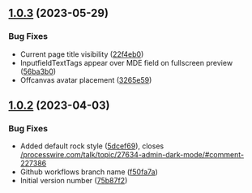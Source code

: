 ## [1.0.3](https://github.com/flydev-fr/AdminStyleDark/compare/v1.0.2...v1.0.3) (2023-05-29)


### Bug Fixes

* Current page title visibility ([22f4eb0](https://github.com/flydev-fr/AdminStyleDark/commit/22f4eb03be393937cc9eae97b4f10822495c7b09))
* InputfieldTextTags appear over MDE field on fullscreen preview ([56ba3b0](https://github.com/flydev-fr/AdminStyleDark/commit/56ba3b00a7d57457c0db9ac6d82af47ea358277b))
* Offcanvas avatar placement ([3265e59](https://github.com/flydev-fr/AdminStyleDark/commit/3265e59eb4d3b9290cf2952b01ae2334f433a4ec))



## [1.0.2](https://github.com/flydev-fr/AdminStyleDark/compare/75b87f244dba6913128d0e388ded1f9a9eba798a...v1.0.2) (2023-04-03)


### Bug Fixes

* Added default rock style ([5dcef69](https://github.com/flydev-fr/AdminStyleDark/commit/5dcef698bb64dc5741708718ebf31af5a0de0c29)), closes [/processwire.com/talk/topic/27634-admin-dark-mode/#comment-227386](https://github.com//processwire.com/talk/topic/27634-admin-dark-mode//issues/comment-227386)
* Github workflows branch name ([f50fa7a](https://github.com/flydev-fr/AdminStyleDark/commit/f50fa7a6866fe71ac2f1c9c1c8c6fdaf2b377c88))
* Initial version number ([75b87f2](https://github.com/flydev-fr/AdminStyleDark/commit/75b87f244dba6913128d0e388ded1f9a9eba798a))



